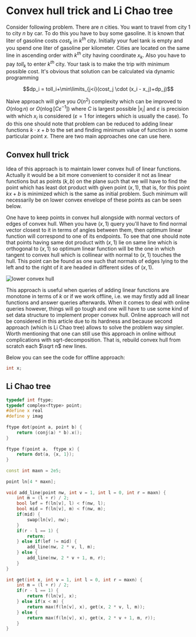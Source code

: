 <!--?title Convex hull trick and Li Chao tree -->

# Convex hull trick and Li Chao tree

Consider following problem. There are $n$ cities. You want to travel from city $1$ to city $n$ by car. To do this you have to buy some gasoline. It is known that liter of gasoline costs $cost_k$ in $k^{th}$ city. Initially your fuel tank is empty and you spend one liter of gasoline per kilometer. Cities are located on the same line in ascending order with $k^{th}$ city having coordinate $x_k$. Also you have to pay $toll_k$ to enter $k^{th}$ city. Your task is to make the trip with minimum possible cost. It's obvious that solution can be calculated via dynamic programming

$$dp_i = toll_i+\min\limits_{j<i}(cost_j \cdot (x_i - x_j)+dp_j)$$

Naive approach will give you $O(n^2)$ complexity which can be improved to $O(n \log n)$ or $O(n \log [C \varepsilon^{-1}])$ where $C$ is largest possible $|x_i|$ and $\varepsilon$ is precision with which $x_i$ is considered ($\varepsilon = 1$ for integers which is usually the case). To do this one should note that problem can be reduced to adding linear functions $k \cdot x + b$ to the set and finding minimum value of function in some particular point $x$. There are two main approaches one can use here.

## Convex hull trick

Idea of this approach is to maintain lower convex hull of linear functions. Actually it would be a bit more convenient to consider it not as linear functions but as points $(k, b)$ on the plane such that we will have to find the point which has least dot product with given point $(x,1)$, that is, for this point $kx+b$ is minimized which is the same as initial problem. Such minimum will necessarily be on lower convex envelope of these points as can be seen below. 

One have to keep points in convex hull alongside with normal vectors of edges of convex hull. When you have $(x,1)$ query you'll have to find normal vector closest to it in terms of angles between them, then optimum linear function will correspond to one of its endpoints. To see that one should note that points having same dot product with $(x,1)$ lie on same line which is orthogonal to $(x,1)$ so optimum linear function will be the one in which tangent to convex hull which is collinear with normal to $(x,1)$ touches the hull. This point can be found as one such that normals of edges lying to the left and to the right of it are headed in different sides of $(x,1)$.

![lower convex hull](&imgroot&/envelope.png)

This approach is useful when queries of adding linear functions are monotone in terms of $k$ or if we work offline, i.e. we may firstly add all linear functions and answer queries afterwards. When it comes to deal with online queries however, things will go tough and one will have to use some kind of set data structure to implement proper convex hull. Online approach will not be considered in this article due to its hardness and because second approach (which is Li Chao tree) allows to solve the problem way simpler. Worth mentioning that one can still use this approach in online without complications with sqrt-decomposition. That is, rebuild convex hull from scratch each $\sqrt n$ new lines. 

Below you can see the code for offline approach:

```cpp
int x;
```

## Li Chao tree

```cpp
typedef int ftype;
typedef complex<ftype> point;
#define x real
#define y imag
 
ftype dot(point a, point b) {
    return (conj(a) * b).x();
}
 
ftype f(point a,  ftype x) {
    return dot(a, {x, 1});
}
 
const int maxn = 2e5;
 
point ln[4 * maxn];
 
void add_line(point nw, int v = 1, int l = 0, int r = maxn) {
    int m = (l + r) / 2;
    bool lef = f(ln[v], l) < f(nw, l);
    bool mid = f(ln[v], m) < f(nw, m);
    if(mid) {
        swap(ln[v], nw);
    }
    if(r - l == 1) {
        return;
    } else if(lef != mid) {
        add_line(nw, 2 * v, l, m);
    } else {
        add_line(nw, 2 * v + 1, m, r);
    }
}
 
int get(int x, int v = 1, int l = 0, int r = maxn) {
    int m = (l + r) / 2;
    if(r - l == 1) {
        return f(ln[v], x);
    } else if(x < m) {
        return max(f(ln[v], x), get(x, 2 * v, l, m));
    } else {
        return max(f(ln[v], x), get(x, 2 * v + 1, m, r));
    }
}
```

